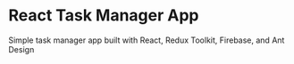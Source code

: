 # React Task Manager App

Simple task manager app built with React, Redux Toolkit, Firebase, and Ant Design
